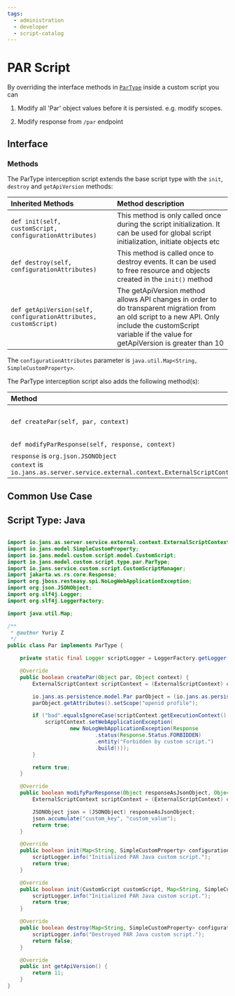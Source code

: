 ```yaml
---
tags:
  - administration
  - developer
  - script-catalog
---
```

# PAR Script

By overriding the interface methods in [`ParType`](https://github.com/JanssenProject/jans/blob/main/jans-core/script/src/main/java/io/jans/model/custom/script/type/par/ParType.java) inside a custom script you can

1. Modify all 'Par' object values before it is persisted.  e.g. modify scopes.  
      
2. Modify response from `/par` endpoint

## Interface

### Methods

The ParType interception script extends the base script type with the `init`, `destroy` and `getApiVersion` methods:

| Inherited Methods | Method description |
|:-----|:------|
| `def init(self, customScript, configurationAttributes)` | This method is only called once during the script initialization. It can be used for global script initialization, initiate objects etc |
| `def destroy(self, configurationAttributes)` | This method is called once to destroy events. It can be used to free resource and objects created in the `init()` method |
| `def getApiVersion(self, configurationAttributes, customScript)` | The getApiVersion method allows API changes in order to do transparent migration from an old script to a new API. Only include the customScript variable if the value for getApiVersion is greater than 10 |

The `configurationAttributes` parameter is `java.util.Map<String, SimpleCustomProperty>`.

The ParType interception script also adds the following method(s):

|Method |Method description|
|:-----|:------|
| `def createPar(self, par, context)`| Used to modify PAR object before it is persisted. `par` is `io.jans.as.persistence.model.Par`<br/> `context` is `io.jans.as.server.service.external.context.ExternalScriptContext`|
| `def modifyParResponse(self, response, context)`| Used to modify response from `/par` endpoint. 
`response` is `org.json.JSONObject`<br/> `context` is `io.jans.as.server.service.external.context.ExternalScriptContext`|


## Common Use Case

## Script Type: Java 


```java

import io.jans.as.server.service.external.context.ExternalScriptContext;
import io.jans.model.SimpleCustomProperty;
import io.jans.model.custom.script.model.CustomScript;
import io.jans.model.custom.script.type.par.ParType;
import io.jans.service.custom.script.CustomScriptManager;
import jakarta.ws.rs.core.Response;
import org.jboss.resteasy.spi.NoLogWebApplicationException;
import org.json.JSONObject;
import org.slf4j.Logger;
import org.slf4j.LoggerFactory;

import java.util.Map;

/**
 * @author Yuriy Z
 */
public class Par implements ParType {

    private static final Logger scriptLogger = LoggerFactory.getLogger(CustomScriptManager.class);

    @Override
    public boolean createPar(Object par, Object context) {
        ExternalScriptContext scriptContext = (ExternalScriptContext) context;

        io.jans.as.persistence.model.Par parObject = (io.jans.as.persistence.model.Par) par;
        parObject.getAttributes().setScope("openid profile");

        if ("bad".equalsIgnoreCase(scriptContext.getExecutionContext().getClient().getClientId())) {
            scriptContext.setWebApplicationException(
                    new NoLogWebApplicationException(Response
                            .status(Response.Status.FORBIDDEN)
                            .entity("Forbidden by custom script.")
                            .build()));
        }

        return true;
    }

    @Override
    public boolean modifyParResponse(Object responseAsJsonObject, Object context) {
        ExternalScriptContext scriptContext = (ExternalScriptContext) context;

        JSONObject json = (JSONObject) responseAsJsonObject;
        json.accumulate("custom_key", "custom_value");
        return true;
    }

    @Override
    public boolean init(Map<String, SimpleCustomProperty> configurationAttributes) {
        scriptLogger.info("Initialized PAR Java custom script.");
        return true;
    }

    @Override
    public boolean init(CustomScript customScript, Map<String, SimpleCustomProperty> configurationAttributes) {
        scriptLogger.info("Initialized PAR Java custom script.");
        return true;
    }

    @Override
    public boolean destroy(Map<String, SimpleCustomProperty> configurationAttributes) {
        scriptLogger.info("Destroyed PAR Java custom script.");
        return false;
    }

    @Override
    public int getApiVersion() {
        return 11;
    }
}


```

